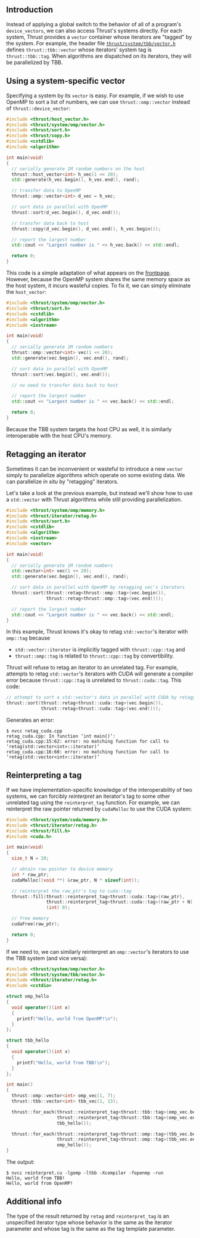 Introduction
------------

Instead of applying a global switch to the behavior of all of a program's ```device_vectors```, we can also access Thrust's systems directly. For each system, Thrust provides a ```vector``` container whose iterators are "tagged" by the system. For example, the header file [```thrust/system/tbb/vector.h```](http://code.google.com/p/thrust/source/browse/thrust/system/tbb/vector.h) defines ```thrust::tbb::vector``` whose iterators' system tag is ```thrust::tbb::tag```. When algorithms are dispatched on its iterators, they will be parallelized by TBB.

Using a system-specific vector
------------------------------

Specifying a system by its ```vector``` is easy. For example, if we wish to use OpenMP to sort a list of numbers, we can use ```thrust::omp::vector``` instead of ```thrust::device_vector```:

```c++
#include <thrust/host_vector.h>
#include <thrust/system/omp/vector.h>
#include <thrust/sort.h>
#include <thrust/copy.h>
#include <cstdlib>
#include <algorithm>

int main(void)
{
  // serially generate 1M random numbers on the host
  thrust::host_vector<int> h_vec(1 << 20);
  std::generate(h_vec.begin(), h_vec.end(), rand);

  // transfer data to OpenMP
  thrust::omp::vector<int> d_vec = h_vec;

  // sort data in parallel with OpenMP
  thrust::sort(d_vec.begin(), d_vec.end());

  // transfer data back to host
  thrust::copy(d_vec.begin(), d_vec.end(), h_vec.begin());

  // report the largest number
  std::cout << "Largest number is " << h_vec.back() << std::endl;

  return 0;
}
```

This code is a simple adaptation of what appears on the [frontpage](http://code.google.com/p/thrust). However, because the OpenMP system shares the same memory space as the host system, it incurs wasteful copies. To fix it, we can simply eliminate the ```host_vector```:

```c++
#include <thrust/system/omp/vector.h>
#include <thrust/sort.h>
#include <cstdlib>
#include <algorithm>
#include <iostream>

int main(void)
{
  // serially generate 1M random numbers
  thrust::omp::vector<int> vec(1 << 20);
  std::generate(vec.begin(), vec.end(), rand);

  // sort data in parallel with OpenMP
  thrust::sort(vec.begin(), vec.end());

  // no need to transfer data back to host

  // report the largest number
  std::cout << "Largest number is " << vec.back() << std::endl;

  return 0;
}
```

Because the TBB system targets the host CPU as well, it is similarly interoperable with the host CPU's memory.

Retagging an iterator
---------------------

Sometimes it can be inconvenient or wasteful to introduce a new ```vector``` simply to parallelize algorithms which operate on some existing data. We can parallelize *in situ* by "retagging" iterators.

Let's take a look at the previous example, but instead we'll show how to use a ```std::vector``` with Thrust algorithms while still providing parallelization.

```c++
#include <thrust/system/omp/memory.h>
#include <thrust/iterator/retag.h>
#include <thrust/sort.h>
#include <cstdlib>
#include <algorithm>
#include <iostream>
#include <vector>

int main(void)
{
  // serially generate 1M random numbers
  std::vector<int> vec(1 << 20);
  std::generate(vec.begin(), vec.end(), rand);

  // sort data in parallel with OpenMP by retagging vec's iterators
  thrust::sort(thrust::retag<thrust::omp::tag>(vec.begin()),
               thrust::retag<thrust::omp::tag>(vec.end()));

  // report the largest number
  std::cout << "Largest number is " << vec.back() << std::endl;
}
```

In this example, Thrust knows it's okay to retag ```std::vector```'s iterator with ```omp::tag``` because

  * ```std::vector::iterator``` is implicitly tagged with ```thrust::cpp::tag``` and
  * ```thrust::omp::tag``` is related to ```thrust::cpp::tag``` by convertibility.

Thrust will refuse to retag an iterator to an unrelated tag. For example, attempts to retag ```std::vector```'s iterators with CUDA will generate a compiler error because ```thrust::cpp::tag``` is unrelated to ```thrust::cuda::tag```. This code:

```c++
// attempt to sort a std::vector's data in parallel with CUDA by retagging vec's iterators
thrust::sort(thrust::retag<thrust::cuda::tag>(vec.begin()),
             thrust::retag<thrust::cuda::tag>(vec.end()));
```
Generates an error:

    $ nvcc retag_cuda.cpp
    retag_cuda.cpp: In function ‘int main()’:
    retag_cuda.cpp:15:62: error: no matching function for call to ‘retag(std::vector<int>::iterator)’
    retag_cuda.cpp:16:60: error: no matching function for call to ‘retag(std::vector<int>::iterator)’

Reinterpreting a tag
--------------------

If we have implementation-specific knowledge of the interoperability of two systems, we can forcibly *reinterpret* an iterator's tag to some other unrelated tag using the ```reinterpret_tag``` function. For example, we can reinterpret the raw pointer returned by ```cudaMalloc``` to use the CUDA system:

```c++
#include <thrust/system/cuda/memory.h>
#include <thrust/iterator/retag.h>
#include <thrust/fill.h>
#include <cuda.h>

int main(void)
{
  size_t N = 10;

  // obtain raw pointer to device memory
  int * raw_ptr;
  cudaMalloc((void **) &raw_ptr, N * sizeof(int));

  // reinterpret the raw_ptr's tag to cuda::tag
  thrust::fill(thrust::reinterpret_tag<thrust::cuda::tag>(raw_ptr),
               thrust::reinterpret_tag<thrust::cuda::tag>(raw_ptr + N),
               (int) 0);

  // free memory
  cudaFree(raw_ptr);

  return 0;
}
```

If we need to, we can similarly reinterpret an ```omp::vector```'s iterators to use the TBB system (and vice versa):

```c++
#include <thrust/system/omp/vector.h>
#include <thrust/system/tbb/vector.h>
#include <thrust/iterator/retag.h>
#include <cstdio>

struct omp_hello
{
  void operator()(int x)
  {
    printf("Hello, world from OpenMP!\n");
  }
};

struct tbb_hello
{
  void operator()(int x)
  {
    printf("Hello, world from TBB!\n");
  }
};

int main()
{
  thrust::omp::vector<int> omp_vec(1, 7);
  thrust::tbb::vector<int> tbb_vec(1, 13);

  thrust::for_each(thrust::reinterpret_tag<thrust::tbb::tag>(omp_vec.begin()),
                   thrust::reinterpret_tag<thrust::tbb::tag>(omp_vec.end()), 
                   tbb_hello());

  thrust::for_each(thrust::reinterpret_tag<thrust::omp::tag>(tbb_vec.begin()),
                   thrust::reinterpret_tag<thrust::omp::tag>(tbb_vec.end()),
                   omp_hello());
}
```

The output:

    $ nvcc reinterpret.cu -lgomp -ltbb -Xcompiler -fopenmp -run
    Hello, world from TBB!
    Hello, world from OpenMP!

Additional info
---------------

The type of the result returned by ```retag``` and ```reinterpret_tag``` is an unspecified iterator type whose behavior is the same as the iterator parameter and whose tag is the same as the tag template parameter.
